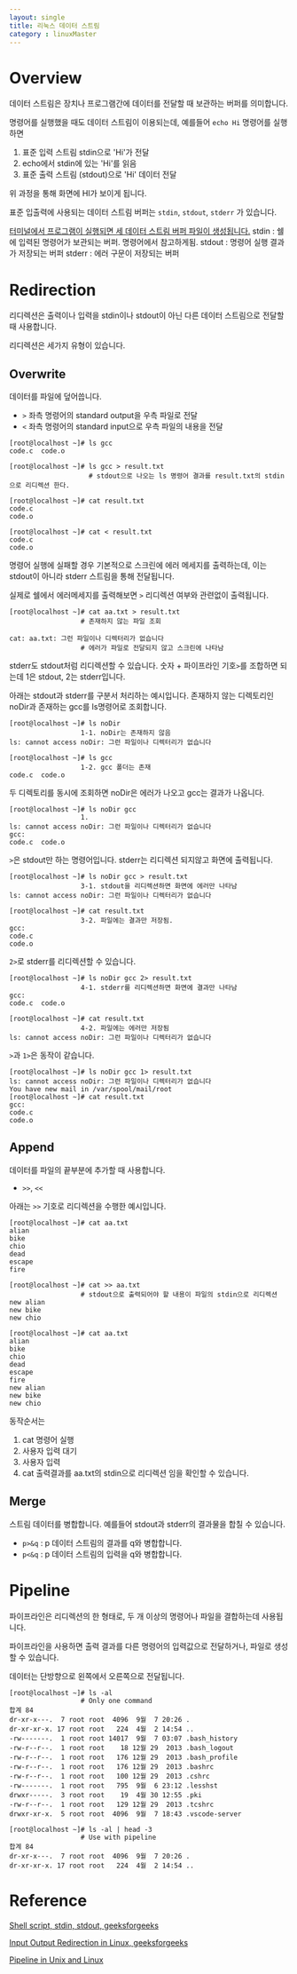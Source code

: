 ```yaml
---
layout: single
title: 리눅스 데이터 스트림
category : linuxMaster
---
```


# Overview
데이터 스트림은 장치나 프로그램간에 데이터를 전달할 때 보관하는 버퍼를 의미합니다.

명령어를 실행했을 때도 데이터 스트림이 이용되는데, 예를들어 `echo Hi` 명령어를 실행하면

1. 표준 입력 스트림 stdin으로 'Hi'가 전달
2. echo에서 stdin에 있는 'Hi'를 읽음
3. 표준 출력 스트림 (stdout)으로 'Hi' 데이터 전달

위 과정을 통해 화면에 HI가 보이게 됩니다.

표준 입출력에 사용되는 데이터 스트림 버퍼는 `stdin`, `stdout`, `stderr` 가 있습니다.

[터미널에서 프로그램이 실행되면 세 데이터 스트림 버퍼 파일이 생성됩니다.](https://www.geeksforgeeks.org/input-output-redirection-in-linux/)
stdin : 쉘에 입력된 명령어가 보관되는 버퍼. 명령어에서 참고하게됨.
stdout : 명령어 실행 결과가 저장되는 버퍼
stderr : 에러 구문이 저장되는 버퍼

# Redirection
리디렉션은 출력이나 입력을 stdin이나 stdout이 아닌 다른 데이터 스트림으로 전달할 때 사용합니다.

리디렉션은 세가지 유형이 있습니다.

## Overwrite
데이터를 파일에 덮어씁니다.

 - `>` 좌측 명령어의 standard output을 우측 파일로 전달
 - `<` 좌측 명령어의 standard input으로 우측 파일의 내용을 전달

```console
[root@localhost ~]# ls gcc
code.c  code.o

[root@localhost ~]# ls gcc > result.txt 
                    # stdout으로 나오는 ls 명령어 결과를 result.txt의 stdin으로 리디렉션 한다.

[root@localhost ~]# cat result.txt 
code.c
code.o

[root@localhost ~]# cat < result.txt
code.c
code.o
```

명령어 실행에 실패할 경우 기본적으로 스크린에 에러 메세지를 출력하는데, 이는 stdout이 아니라 stderr 스트림을 통해 전달됩니다.

실제로 쉘에서 에러메세지를 출력해보면 `>` 리디렉션 여부와 관련없이 출력됩니다.

```console
[root@localhost ~]# cat aa.txt > result.txt
                  # 존재하지 않는 파일 조회
                  
cat: aa.txt: 그런 파일이나 디렉터리가 없습니다
                  # 에러가 파일로 전달되지 않고 스크린에 나타남
```

stderr도 stdout처럼 리디렉션할 수 있습니다.
숫자 + 파이프라인 기호`>`를 조합하면 되는데 1은 stdout, 2는 stderr입니다.

아래는 stdout과 stderr를 구분서 처리하는 예시입니다.
존재하지 않는 디렉토리인 noDir과 존재하는 gcc를 ls명령어로 조회합니다.

```console
[root@localhost ~]# ls noDir
                  1-1. noDir는 존재하지 않음
ls: cannot access noDir: 그런 파일이나 디렉터리가 없습니다

[root@localhost ~]# ls gcc
                  1-2. gcc 폴더는 존재
code.c  code.o
```

두 디렉토리를 동시에 조회하면 noDir은 에러가 나오고 gcc는 결과가 나옵니다.

``` console
[root@localhost ~]# ls noDir gcc
                  1. 
ls: cannot access noDir: 그런 파일이나 디렉터리가 없습니다
gcc:
code.c  code.o

```

`>`은 stdout만 하는 명령어입니다. stderr는 리디렉션 되지않고 화면에 출력됩니다.

```console
[root@localhost ~]# ls noDir gcc > result.txt
                  3-1. stdout을 리디렉션하면 화면에 에러만 나타남
ls: cannot access noDir: 그런 파일이나 디렉터리가 없습니다

[root@localhost ~]# cat result.txt 
                  3-2. 파일에는 결과만 저장됨.
gcc:
code.c
code.o
```

`2>`로 stderr를 리디렉션할 수 있습니다.

```console
[root@localhost ~]# ls noDir gcc 2> result.txt
                  4-1. stderr를 리디렉션하면 화면에 결과만 나타남
gcc:
code.c  code.o

[root@localhost ~]# cat result.txt 
                  4-2. 파일에는 에러만 저장됨
ls: cannot access noDir: 그런 파일이나 디렉터리가 없습니다

```

`>`과 `1>`은 동작이 같습니다.

```console
[root@localhost ~]# ls noDir gcc 1> result.txt
ls: cannot access noDir: 그런 파일이나 디렉터리가 없습니다
You have new mail in /var/spool/mail/root
[root@localhost ~]# cat result.txt 
gcc:
code.c
code.o
```

## Append

데이터를 파일의 끝부분에 추가할 때 사용합니다.

 - `>>`, `<<`

아래는 `>>` 기호로 리디렉션을 수행한 예시입니다.

```console
[root@localhost ~]# cat aa.txt
alian
bike
chio
dead
escape
fire

[root@localhost ~]# cat >> aa.txt 
                  # stdout으로 출력되어야 할 내용이 파일의 stdin으로 리디렉션
new alian
new bike
new chio

[root@localhost ~]# cat aa.txt
alian
bike
chio
dead
escape
fire
new alian
new bike
new chio
```

동작순서는
1. cat 명령어 실행
2. 사용자 입력 대기
3. 사용자 입력
4. cat 출력결과를 aa.txt의 stdin으로 리디렉션
임을 확인할 수 있습니다.

## Merge
스트림 데이터를 병합합니다. 예를들어 stdout과 stderr의 결과물을 합칠 수 있습니다.
  - `p>&q` : p 데이터 스트림의 결과를 q와 병합합니다.
  - `p<&q` : p 데이터 스트림의 입력을 q와 병합합니다.

# Pipeline

파이프라인은 리디렉션의 한 형태로, 두 개 이상의 명령어나 파일을 결합하는데 사용됩니다.

파이프라인을 사용하면 출력 결과를 다른 명령어의 입력값으로 전달하거나, 파일로 생성 할 수 있습니다.

데이터는 단방향으로 왼쪽에서 오른쪽으로 전달됩니다.

```console
[root@localhost ~]# ls -al
                  # Only one command
합계 84
dr-xr-x---.  7 root root  4096  9월  7 20:26 .
dr-xr-xr-x. 17 root root   224  4월  2 14:54 ..
-rw-------.  1 root root 14017  9월  7 03:07 .bash_history
-rw-r--r--.  1 root root    18 12월 29  2013 .bash_logout
-rw-r--r--.  1 root root   176 12월 29  2013 .bash_profile
-rw-r--r--.  1 root root   176 12월 29  2013 .bashrc
-rw-r--r--.  1 root root   100 12월 29  2013 .cshrc
-rw-------.  1 root root   795  9월  6 23:12 .lesshst
drwxr-----.  3 root root    19  4월 30 12:55 .pki
-rw-r--r--.  1 root root   129 12월 29  2013 .tcshrc
drwxr-xr-x.  5 root root  4096  9월  7 18:43 .vscode-server

[root@localhost ~]# ls -al | head -3
                  # Use with pipeline
합계 84
dr-xr-x---.  7 root root  4096  9월  7 20:26 .
dr-xr-xr-x. 17 root root   224  4월  2 14:54 ..
```

# Reference
[Shell script, stdin, stdout, geeksforgeeks](https://www.geeksforgeeks.org/shell-scripting-standard-input-output-and-error/?ref=rp)


[Input Output Redirection in Linux, geeksforgeeks](https://www.geeksforgeeks.org/input-output-redirection-in-linux/)


[Pipeline in Unix and Linux](https://www.geeksforgeeks.org/piping-in-unix-or-linux/)